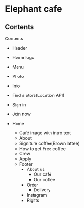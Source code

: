 # Elephant cafe

## Contents

Contents

- Header
- Home logo
- Menu
- Photo
- Info
- Find a store(Location API)
- Sign in
- Join now

- Home
  - Café image with intro text
  - About
  - Signiture coffee(Brown lattee)
  - How to get Free coffee
  - Crew
  - Apply
  - Footer
    - About us
      - Our café
      - Our coffee
    - Order
      - Delivery
    - Instagram
    - Rights
